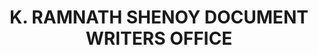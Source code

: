 ---
title: "K. RAMNATH SHENOY DOCUMENT WRITERS OFFICE"
url: /kasaragod/k-ramnath-shenoy-document-writers-office/
shop: Allgemein
---